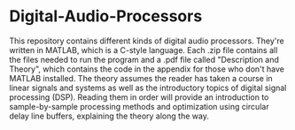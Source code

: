 # Digital-Audio-Processors
This repository contains different kinds of digital audio processors. They're written in MATLAB, which is a C-style language. Each .zip file contains all the files needed to run the program and a .pdf file called "Description and Theory", which contains the code in the appendix for those who don't have MATLAB installed. The theory assumes the reader has taken a course in linear signals and systems as well as the introductory topics of digital signal processing (DSP). Reading them in order will provide an introduction to sample-by-sample processing methods and optimization using circular delay line buffers, explaining the theory along the way. 
